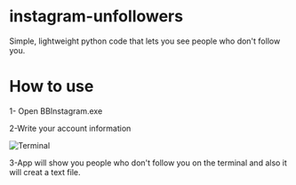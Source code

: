 # instagram-unfollowers
Simple, lightweight python code that lets you see people who don't follow you.

# How to use
1- Open BBInstagram.exe

2-Write your account information

![Terminal](https://user-images.githubusercontent.com/108368506/189393798-784f63ca-466a-4529-a1f0-951e8d9564cd.png)

3-App will show you people who don't follow you on the terminal and also it will creat a text file.
